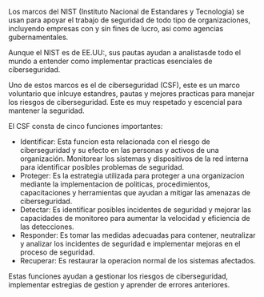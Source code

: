 Los marcos del NIST (Instituto Nacional de Estandares y Tecnologia) se usan para apoyar el trabajo de seguridad de todo tipo de organizaciones, incluyendo empresas con y sin fines de lucro, asi como agencias gubernamentales. 

Aunque el NIST es de EE.UU:, sus pautas ayudan a analistasde todo el mundo a entender como implementar practicas esenciales de ciberseguridad. 

Uno de estos marcos es el de ciberseguridad (CSF), este es un marco voluntario que inlcuye estandres, pautas y mejores practicas para manejar los riesgos de ciberseguridad. Este es muy respetado y escencial para mantener la seguridad. 

El CSF consta de cinco funciones importantes: 
- Identificar: Esta funcion esta relacionada con el riesgo de ciberseguridad y su efecto en las personas y activos de una organización. Monitorear los sistemas y dispositivos de la red interna para identificar posibles problemas de seguridad. 
- Proteger: Es la estrategia utilizada para proteger a una organizacion mediante la implementacion de politicas, procedimientos, capacitaciones y herramientas que ayudan a mitigar las amenazas de ciberseguridad.
- Detectar: Es identificar posibles incidentes de seguridad y mejorar las capacidades de monitoreo para aumentar la velocidad y eficiencia de las detecciones. 
- Responder: Es tomar las medidas adecuadas para contener, neutralizar y analizar los incidentes de seguridad e implementar mejoras en el proceso de seguridad. 
- Recuperar: Es restaurar la operacion normal de los sistemas afectados. 

Estas funciones ayudan a gestionar los riesgos de ciberseguridad, implementar estregias de gestion y aprender de errores anteriores. 

